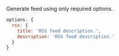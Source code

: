 Generate feed using only required options.
```js
options: {
  rss: {
    title: 'RSS feed description.',
    description: 'RSS feed description.'
  }
}
```
